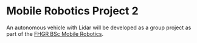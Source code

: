 # Mobile Robotics Project 2
An autonomous vehicle with Lidar will be developed as a group project as part of the [FHGR BSc Mobile Robotics](https://fhgr.ch/mr).
